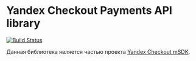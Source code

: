 # Yandex Checkout Payments API library

[![Build Status](https://travis-ci.org/yandex-money/yandex-checkout-payments-api-swift.svg?branch=master)](https://travis-ci.org/yandex-money/yandex-checkout-payments-api-swift)

Данная библиотека является частью проекта [Yandex Checkout mSDK](https://kassa.yandex.ru/docs/client-sdks/#mobil-nye-sdk).
